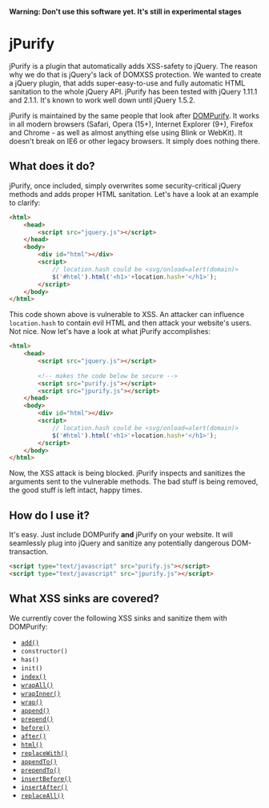 **Warning: Don't use this software yet. It's still in experimental stages**

# jPurify

jPurify is a plugin that automatically adds XSS-safety to jQuery. The reason why we do that is jQuery's lack of DOMXSS protection. We wanted to create a jQuery plugin, that adds super-easy-to-use and fully automatic HTML sanitation to the whole jQuery API. jPurify has been tested with jQuery 1.11.1 and 2.1.1. It's known to work well down until jQuery 1.5.2.

jPurify is maintained by the same people that look after [DOMPurify](https://github.com/cure53/DOMPurify). It works in all modern browsers (Safari, Opera (15+), Internet Explorer (9+), Firefox and Chrome - as well as almost anything else using Blink or WebKit). It doesn't break on IE6 or other legacy browsers. It simply does nothing there.

## What does it do?

jPurify, once included, simply overwrites some security-critical jQuery methods and adds proper HTML sanitation. Let's have a look at an example to clarify:

```html
<html>
    <head>
        <script src="jquery.js"></script>
    </head>
    <body>
        <div id="html"></div>
        <script>
            // location.hash could be <svg/onload=alert(domain)>
            $('#html').html('<h1>'+location.hash+'</h1>');
        </script>
    </body>
</html>

```

This code shown above is vulnerable to XSS. An attacker can influence `location.hash` to contain evil HTML and then attack your website's users. Not nice. Now let's have a look at what jPurify accomplishes:

```html
<html>
    <head>
        <script src="jquery.js"></script>
        
        <!-- makes the code below be secure -->
        <script src="purify.js"></script>
        <script src="jpurify.js"></script>
    </head>
    <body>
        <div id="html"></div>
        <script>
            // location.hash could be <svg/onload=alert(domain)>
            $('#html').html('<h1>'+location.hash+'</h1>');
        </script>
    </body>
</html>

```

Now, the XSS attack is being blocked. jPurify inspects and sanitizes the arguments sent to the vulnerable methods. The bad stuff is being removed, the good stuff is left intact, happy times.

## How do I use it?

It's easy. Just include DOMPurify **and** jPurify on your website. It will seamlessly plug into jQuery and sanitize any potentially dangerous DOM-transaction.

```html
<script type="text/javascript" src="purify.js"></script>
<script type="text/javascript" src="jpurify.js"></script>
```

## What XSS sinks are covered?

We currently cover the following XSS sinks and sanitize them with DOMPurify:

* [`add()`](http://api.jquery.com/add/)
* `constructor()`
* `has()`
* `init()`
* [`index()`](http://api.jquery.com/index/)
* [`wrapAll()`](http://api.jquery.com/wrapAll/)
* [`wrapInner()`](http://api.jquery.com/wrapInner/)
* [`wrap()`](http://api.jquery.com/wrap/)
* [`append()`](http://api.jquery.com/append/)
* [`prepend()`](http://api.jquery.com/prepend/)
* [`before()`](http://api.jquery.com/before/)
* [`after()`](http://api.jquery.com/after/)
* [`html()`](http://api.jquery.com/html/)
* [`replaceWith()`](http://api.jquery.com/replaceWith/)
* [`appendTo()`](http://api.jquery.com/appendTo/)
* [`prependTo()`](http://api.jquery.com/prependTo/)
* [`insertBefore()`](http://api.jquery.com/insertBefore/)
* [`insertAfter()`](http://api.jquery.com/insertAfter/)
* [`replaceAll()`](http://api.jquery.com/replaceAll/)
